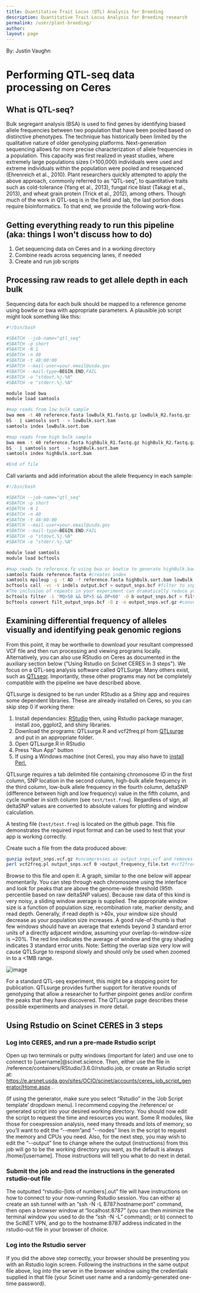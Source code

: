 ```yaml
---
title: Quantitative Trait Locus (QTL) Analysis for Breeding
description: Quantitative Trait Locus Analysis for Breeding research
permalink: /user/plant-breeding/
author:
layout: page
---
```

By: Justin Vaughn

# Performing QTL-seq data processing on Ceres

## What is QTL-seq?

Bulk segregant analysis (BSA) is used to find genes by identifying biased allele frequencies between two population that have been pooled based on distinctive phenotypes.  The technique has historically been limited by the qualitative nature of older genotyping platforms.  Next-generation sequencing allows for more precise characterization of allele frequencies in a population. This capacity was first realized in yeast studies, where extremely large populations sizes (>100,000) individuals were used and extreme individuals within the population were pooled and resequenced (Ehrenreich et al., 2010).  Plant researchers quickly attempted to apply the above approach, commonly referred to as “QTL-seq”, to quantitative traits such as cold-tolerance (Yang et al., 2013), fungal rice blast (Takagi et al., 2013), and wheat grain protein (Trick et al., 2012), among others.  Though much of the work in QTL-seq is in the field and lab, the last portion does require bioinformatics.  To that end, we provide the following work-flow.

## Getting everything ready to run this pipeline (aka: things I won't discuss how to do)

1. Get sequencing data on Ceres and in a working directory
2. Combine reads across sequencing lanes, if needed
3. Create and run job scripts

## Processing raw reads to get allele depth in each bulk

Sequencing data for each bulk should be mapped to a reference genome using bowtie or bwa with appropriate parameters.  A plausible job script might look something like this:
```bash
#!/bin/bash

#SBATCH --job-name="qtl_seq"
#SBATCH -p short
#SBATCH -N 1
#SBATCH -n 40
#SBATCH -t 48:00:00
#SBATCH --mail-user=your.email@usda.gov
#SBATCH --mail-type=BEGIN,END,FAIL
#SBATCH -o "stdout.%j.%N"
#SBATCH -e "stderr.%j.%N"

module load bwa
module load samtools

#map reads from low bulk sample
bwa mem -t 40 reference.fasta lowBulk_R1.fastq.gz lowBulk_R2.fastq.gz | samtools view -
bS - | samtools sort - > lowBulk.sort.bam
samtools index lowBulk.sort.bam

#map reads from high bulk sample
bwa mem -t 40 reference.fasta highBulk_R1.fastq.gz highBulk_R2.fastq.gz | samtools view -
bS - | samtools sort - > highBulk.sort.bam
samtools index highBulk.sort.bam

#End of file
```

Call variants and add information about the allele frequency in each sample:
```bash
#!/bin/bash

#SBATCH --job-name="qtl_seq"
#SBATCH -p short
#SBATCH -N 1
#SBATCH -n 40
#SBATCH -t 48:00:00
#SBATCH --mail-user=your.email@usda.gov
#SBATCH --mail-type=BEGIN,END,FAIL
#SBATCH -o "stdout.%j.%N"
#SBATCH -e "stderr.%j.%N"

module load samtools
module load bcftools

#map reads to reference.fa using bwa or bowtie to generate highBulk.bam and lowBulk.bam
samtools faidx reference.fasta #creates index
samtools mpileup -g -t AD -f reference.fasta highBulk.sort.bam lowBulk.sort.bam > output.bcf #calls variants and adds fequency information
bcftools call -vc -V indels output.bcf > output_snps.bcf #filter to snps
#The inclusion of repeats in your experiment can dramatically reduce your signal strength; therefore, poor mapping quality and excess depth of coverage are two key features to filter on.  So the next step is optional but something like it is highly recommended
bcftools filter -i 'MQ>50 && DP>5 && DP<60' -O b output_snps.bcf > filt_output_snps.bcf
bcftools convert filt_output_snps.bcf -O z -o output_snps.vcf.gz #convert to compressed VCF
```

## Examining differential frequency of alleles visually and identifying peak genomic regions

From this point, it may be worthwile to download your resultant compressed VCF file and then run processing and viewing programs locally.  Alternatively, you can also use RStudio on Ceres as documented in the auxiliary section below ("Using Rstudio on Scinet CERES in 3 steps").  We focus on a QTL-seq analysis software called QTLSurge.  Many others exist, such as [QTLseqr](https://github.com/bmansfeld/QTLseqr).  Importantly, these other programs may not be completely compatible with the pipeline we have described above.

QTLsurge is designed to be run under RStudio as a Shiny app and requires some dependent libraries.  These are already installed on Ceres, so you can skip step 0 if working there:  

1. Install dependancies: [RStudio](https://www.rstudio.com/products/rstudio/download/) then, using Rstudio package manager, install zoo, ggplot2, and shiny libraries.
2. Download the programs: QTLsurge.R and vcf2freq.pl from [QTLsurge](https://github.com/USDA-ARS-GBRU/QTLsurge) and put in an appropriate folder.
3. Open QTLsurge.R in RStudio
4. Press "Run App" button
5. If using a Windows machine (not Ceres), you may also have to [install Perl.](https://learn.perl.org/installing/windows.html)

QTLsurge requires a tab delimited file containing chromosome ID in the first column, SNP location in the second column, high-bulk allele frequency in the third column, low-bulk allele frequency in the fourth column, deltaSNP (difference between high and low frequency) value in the fifth column, and cycle number in sixth column (see `test/test.freq`).  Regardless of sign, all deltaSNP values are converted to absolute values for plotting and window calculation.

A testing file (`test/test.freq`) is located on the github page.  This file demonstrates the required input format and can be used to test that your app is working correctly.

Create such a file from the data produced above:

```bash
gunzip output_snps.vcf.gz #uncompresses as output_snps.vcf and removes output_snps.vcf.gz
perl vcf2freq.pl output_snps.vcf 0 >output_frequency_file.txt #vcf2freq.pl is supplied as a helper program, converts to QTLsurge format.  The last argument is the cycle you are on.  Use 0 if this is your initial, standard QTL-seq experiment.  This script is not robust to variation in genotype format and only accepts "GT:PL:AD" format that results from the pipeline described above.
```

Browse to this file and open it.  A graph, similar to the one below will appear momentarily.  You can step through each chromosome using the interface and look for peaks that are above the genome-wide threshold (95th percentile based on raw deltaSNP values).  Because raw data of this kind is very noisy, a sliding window average is supplied.  The appropriate window size is a function of population size, recombination rate, marker density, and read depth.  Generally, if read depth is >40x, your window size should decrease as your population size increases.  A good rule-of-thumb is that few windows should have an average that extends beyond 3 standard error units of a directly adjacent window, assuming your overlap-to-window-size is ~20%.  The red line indicates the average of window and the gray shading indicates 3 standard error units. Note: Setting the overlap size very low will cause QTLSurge to respond slowly and should only be used when zoomed in to a <1MB range.

![image](/assets/img/loadedFileOverview.png)

For a standard QTL-seq experiment, this might be a stopping point for publication.  QTLsurge provides further support for iterative rounds of genotyping that allow a researcher to further pinpoint genes and/or confirm the peaks that they have discovered.  The QTLsurge page describes these possible experiments and analyses in more detail.

## Using Rstudio on Scinet CERES in 3 steps

### Log into CERES, and run a pre-made Rstudio script

Open up two terminals or putty windows (important for later) and use one to connect to [username]@scinet.science.  Then, either use the file in /reference/containers/RStudio/3.6.0/rstudio.job, or create an Rstudio script at: https://e.arsnet.usda.gov/sites/OCIO/scinet/accounts/ceres_job_script_generator/Home.aspx .

(If using the generator, make sure you select “Rstudio” in the ‘Job Script template’ dropdown menu).  I recommend copying the /reference/ or generated script into your desired working directory. You should now edit the script to request the time and resources you want.  Some R modules, like those for coexpression analysis, need many threads and lots of memory, so you’ll want to edit the “--mem”and “--nodes” lines in the script to request the memory and CPUs you need. Also, for the next step, you may wish to edit the “--output” line to change where the output  (instructions) from this job will go to be the working directory you want, as the default is always /home/[username]. Those instructions will tell you what to do next in detail.

### Submit the job and read the instructions in the generated rstudio-out file

The outputted “rstudio-[lots of numbers].out” file will have instructions on how to connect to your now-running Rstudio session.  You can either a) create an ssh tunnel with an “ssh -N -L 8787:hostname:port” command, then open a browser window at “localhost:8787” (you can then minimize the terminal window you used to do the “ssh -N -L” command); or b) connect to the SciNET VPN, and go to the hostname:8787 address indicated in the rstudio-out file in your browser of choice.

### Log into the Rstudio server

If you did the above step correctly, your browser should be presenting you with an Rstudio login screen. Following the instructions in the same output file above, log into the server in the browser window using the credentials supplied in that file (your Scinet user name and a randomly-generated one-time password).  
